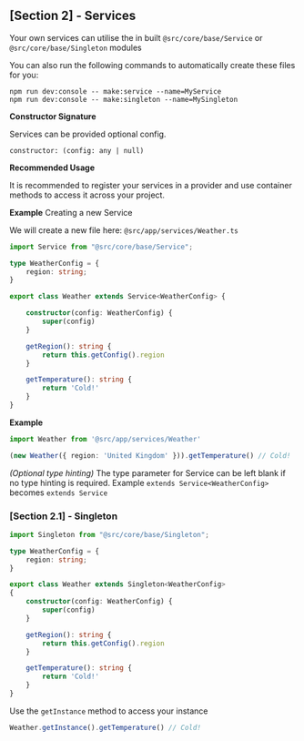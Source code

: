 ## [Section 2] - Services

Your own services can utilise the in built `@src/core/base/Service` or `@src/core/base/Singleton` modules

You can also run the following commands to automatically create these files for you:

    npm run dev:console -- make:service --name=MyService
    npm run dev:console -- make:singleton --name=MySingleton

**Constructor Signature**

Services can be provided optional config.

`constructor: (config: any | null)`

**Recommended Usage**

It is recommended to register your services in a provider and use container methods to access it across your project.

**Example** Creating a new Service

We will create a new file here: `@src/app/services/Weather.ts`

```ts
import Service from "@src/core/base/Service";

type WeatherConfig = {
    region: string;
}

export class Weather extends Service<WeatherConfig> {

    constructor(config: WeatherConfig) {
        super(config)
    }

    getRegion(): string {
        return this.getConfig().region
    }

    getTemperature(): string {
        return 'Cold!'
    }
}
```

**Example**

```ts
import Weather from '@src/app/services/Weather'

(new Weather({ region: 'United Kingdom' })).getTemperature() // Cold!
```

*(Optional type hinting)* The type parameter for Service can be left blank if no type hinting is required. Example  `extends Service<WeatherConfig>` becomes `extends Service`

### [Section 2.1] - Singleton

```ts
import Singleton from "@src/core/base/Singleton";

type WeatherConfig = {
    region: string;
}

export class Weather extends Singleton<WeatherConfig> 
{
    constructor(config: WeatherConfig) {
        super(config)
    }

    getRegion(): string {
        return this.getConfig().region
    }

    getTemperature(): string {
        return 'Cold!'
    }
}
```

Use the `getInstance` method to access your instance

```ts
Weather.getInstance().getTemperature() // Cold!
```